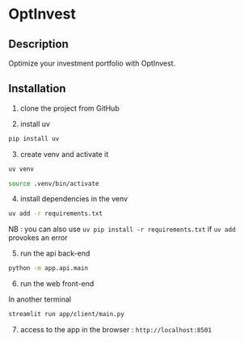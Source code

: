 # OptInvest 

## Description

Optimize your investment portfolio with OptInvest.



## Installation

1. clone the project from GitHub

2. install uv

```bash
pip install uv
```



3. create venv and activate it

```bash
uv venv
```

```bash
source .venv/bin/activate
```


4. install dependencies in the venv

```bash
uv add -r requirements.txt
```

NB : you can also use `uv pip install -r requirements.txt` if `uv add` provokes an error


5. run the api back-end

```bash
python -m app.api.main
```

6. run the web front-end

In another terminal

```bash	
streamlit run app/client/main.py
```

7. access to the app in the browser : `http://localhost:8501`














